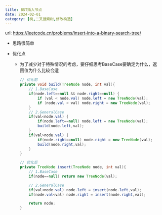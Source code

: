 ```yaml
---
title: BST插入节点
date: 2024-02-01
category: [树,二叉搜索树,修改构造]
---
```


url: https://leetcode.cn/problems/insert-into-a-binary-search-tree/



- 思路很简单

- 优化点

  - 为了减少对于特殊情况的考虑，要仔细思考BaseCase要确定为什么，返回值为什么比较合适

    ```java
    // 优化前
    private void build(TreeNode node, int val){
        // 1.BaseCase
        if(node.left==null && node.right==null) {
            if (val < node.val) node.left = new TreeNode(val);
            if (node.val < val) node.right = new TreeNode(val);
        }
        // 2.GeneralCase
        if(val<node.val) {
            if(node.left==null) node.left = new TreeNode(val);
            build(node.left,val);
        }
        if(val>node.val) {
            if(node.right==null) node.right = new TreeNode(val);
            build(node.right,val);
        }
    }
    ```

    ```java
    // 优化后
    private TreeNode insert(TreeNode node, int val){
        // 1.BaseCase
        if(node==null) return new TreeNode(val);
    
        // 2.GeneralCase
        if(val<node.val) node.left = insert(node.left,val);
        if(node.val<val) node.right = insert(node.right,val);
    
        return node;
    }
    ```

    